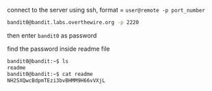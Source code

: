 connect to the server using ssh, format = `user@remote -p port_number`
```bash
bandit0@bandit.labs.overthewire.org -p 2220
```
then enter `bandit0` as password

find the password inside readme file
```bash
bandit0@bandit:~$ ls
readme
bandit0@bandit:~$ cat readme
NH2SXQwcBdpmTEzi3bvBHMM9H66vVXjL
```
